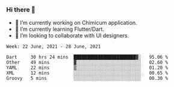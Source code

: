 ### Hi there 👋

<!--
**devcat37/devcat37** is a ✨ _special_ ✨ repository because its `README.md` (this file) appears on your GitHub profile.-->


- 🔭 I’m currently working on Chimicum application.
- 🌱 I’m currently learning Flutter/Dart.
- 👯 I’m looking to collaborate with UI designers.
<!-- - 🤔 I’m looking for help with ... -->

<!--START_SECTION:waka-->
```text
Week: 22 June, 2021 - 28 June, 2021

Dart     30 hrs 24 mins  ███████████████████████▓░   95.06 % 
Other    49 mins         ▓░░░░░░░░░░░░░░░░░░░░░░░░   02.60 % 
YAML     22 mins         ▒░░░░░░░░░░░░░░░░░░░░░░░░   01.20 % 
XML      12 mins         ░░░░░░░░░░░░░░░░░░░░░░░░░   00.65 % 
Groovy   5 mins          ░░░░░░░░░░░░░░░░░░░░░░░░░   00.30 % 
```
<!--END_SECTION:waka-->
